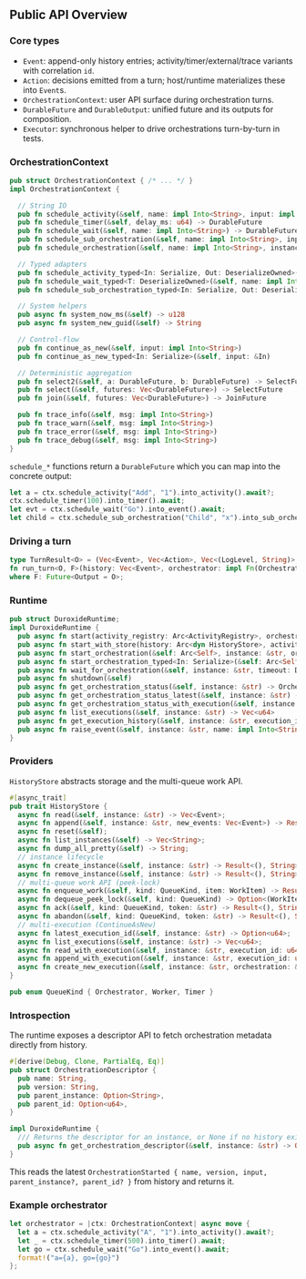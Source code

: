 ## Public API Overview

### Core types

- `Event`: append-only history entries; activity/timer/external/trace variants with correlation `id`.
- `Action`: decisions emitted from a turn; host/runtime materializes these into `Event`s.
- `OrchestrationContext`: user API surface during orchestration turns.
- `DurableFuture` and `DurableOutput`: unified future and its outputs for composition.
- `Executor`: synchronous helper to drive orchestrations turn-by-turn in tests.

### OrchestrationContext

```rust
pub struct OrchestrationContext { /* ... */ }
impl OrchestrationContext {

  // String IO
  pub fn schedule_activity(&self, name: impl Into<String>, input: impl Into<String>) -> DurableFuture
  pub fn schedule_timer(&self, delay_ms: u64) -> DurableFuture
  pub fn schedule_wait(&self, name: impl Into<String>) -> DurableFuture
  pub fn schedule_sub_orchestration(&self, name: impl Into<String>, input: impl Into<String>) -> DurableFuture
  pub fn schedule_orchestration(&self, name: impl Into<String>, instance: impl Into<String>, input: impl Into<String>)

  // Typed adapters
  pub fn schedule_activity_typed<In: Serialize, Out: DeserializeOwned>(&self, name: impl Into<String>, input: &In) -> DurableFuture
  pub fn schedule_wait_typed<T: DeserializeOwned>(&self, name: impl Into<String>) -> DurableFuture
  pub fn schedule_sub_orchestration_typed<In: Serialize, Out: DeserializeOwned>(&self, name: impl Into<String>, input: &In) -> DurableFuture

  // System helpers
  pub async fn system_now_ms(&self) -> u128
  pub async fn system_new_guid(&self) -> String

  // Control-flow
  pub fn continue_as_new(&self, input: impl Into<String>)
  pub fn continue_as_new_typed<In: Serialize>(&self, input: &In)

  // Deterministic aggregation
  pub fn select2(&self, a: DurableFuture, b: DurableFuture) -> SelectFuture
  pub fn select(&self, futures: Vec<DurableFuture>) -> SelectFuture
  pub fn join(&self, futures: Vec<DurableFuture>) -> JoinFuture

  pub fn trace_info(&self, msg: impl Into<String>)
  pub fn trace_warn(&self, msg: impl Into<String>)
  pub fn trace_error(&self, msg: impl Into<String>)
  pub fn trace_debug(&self, msg: impl Into<String>)
}
```

`schedule_*` functions return a `DurableFuture` which you can map into the concrete output:

```rust
let a = ctx.schedule_activity("Add", "1").into_activity().await?;
ctx.schedule_timer(100).into_timer().await;
let evt = ctx.schedule_wait("Go").into_event().await;
let child = ctx.schedule_sub_orchestration("Child", "x").into_sub_orchestration().await?;
```

### Driving a turn

```rust
type TurnResult<O> = (Vec<Event>, Vec<Action>, Vec<(LogLevel, String)>, Option<O>);
fn run_turn<O, F>(history: Vec<Event>, orchestrator: impl Fn(OrchestrationContext) -> F) -> TurnResult<O>
where F: Future<Output = O>;
```

### Runtime

```rust
pub struct DuroxideRuntime;
impl DuroxideRuntime {
  pub async fn start(activity_registry: Arc<ActivityRegistry>, orchestration_registry: OrchestrationRegistry) -> Arc<Self>
  pub async fn start_with_store(history: Arc<dyn HistoryStore>, activity_registry: Arc<ActivityRegistry>, orchestration_registry: OrchestrationRegistry) -> Arc<Self>
  pub async fn start_orchestration(&self: Arc<Self>, instance: &str, orchestration_name: &str, input: impl Into<String>) -> Result<(), String>
  pub async fn start_orchestration_typed<In: Serialize>(&self: Arc<Self>, instance: &str, orchestration_name: &str, input: &In) -> Result<(), String>
  pub async fn wait_for_orchestration(&self, instance: &str, timeout: Duration) -> Result<OrchestrationStatus, WaitError>
  pub async fn shutdown(&self)
  pub async fn get_orchestration_status(&self, instance: &str) -> OrchestrationStatus
  pub async fn get_orchestration_status_latest(&self, instance: &str) -> OrchestrationStatus
  pub async fn get_orchestration_status_with_execution(&self, instance: &str, execution_id: u64) -> OrchestrationStatus
  pub async fn list_executions(&self, instance: &str) -> Vec<u64>
  pub async fn get_execution_history(&self, instance: &str, execution_id: u64) -> Vec<Event>
  pub async fn raise_event(&self, instance: &str, name: impl Into<String>, data: impl Into<String>)
}
```

### Providers

`HistoryStore` abstracts storage and the multi-queue work API.
```rust
#[async_trait]
pub trait HistoryStore {
  async fn read(&self, instance: &str) -> Vec<Event>;
  async fn append(&self, instance: &str, new_events: Vec<Event>) -> Result<(), String>;
  async fn reset(&self);
  async fn list_instances(&self) -> Vec<String>;
  async fn dump_all_pretty(&self) -> String;
  // instance lifecycle
  async fn create_instance(&self, instance: &str) -> Result<(), String>;
  async fn remove_instance(&self, instance: &str) -> Result<(), String>;
  // multi-queue work API (peek-lock)
  async fn enqueue_work(&self, kind: QueueKind, item: WorkItem) -> Result<(), String>;
  async fn dequeue_peek_lock(&self, kind: QueueKind) -> Option<(WorkItem, String)>;
  async fn ack(&self, kind: QueueKind, token: &str) -> Result<(), String>;
  async fn abandon(&self, kind: QueueKind, token: &str) -> Result<(), String>;
  // multi-execution (ContinueAsNew)
  async fn latest_execution_id(&self, instance: &str) -> Option<u64>;
  async fn list_executions(&self, instance: &str) -> Vec<u64>;
  async fn read_with_execution(&self, instance: &str, execution_id: u64) -> Vec<Event>;
  async fn append_with_execution(&self, instance: &str, execution_id: u64, new_events: Vec<Event>) -> Result<(), String>;
  async fn create_new_execution(&self, instance: &str, orchestration: &str, version: &str, input: &str, parent_instance: Option<&str>, parent_id: Option<u64>) -> Result<u64, String>;
}

pub enum QueueKind { Orchestrator, Worker, Timer }
```

### Introspection

The runtime exposes a descriptor API to fetch orchestration metadata directly from history.

```rust
#[derive(Debug, Clone, PartialEq, Eq)]
pub struct OrchestrationDescriptor {
  pub name: String,
  pub version: String,
  pub parent_instance: Option<String>,
  pub parent_id: Option<u64>,
}

impl DuroxideRuntime {
  /// Returns the descriptor for an instance, or None if no history exists.
  pub async fn get_orchestration_descriptor(&self, instance: &str) -> Option<OrchestrationDescriptor>;
}
```

This reads the latest `OrchestrationStarted { name, version, input, parent_instance?, parent_id? }` from history and returns it.

### Example orchestrator

```rust
let orchestrator = |ctx: OrchestrationContext| async move {
  let a = ctx.schedule_activity("A", "1").into_activity().await?;
  let _ = ctx.schedule_timer(500).into_timer().await;
  let go = ctx.schedule_wait("Go").into_event().await;
  format!("a={a}, go={go}")
};
```


